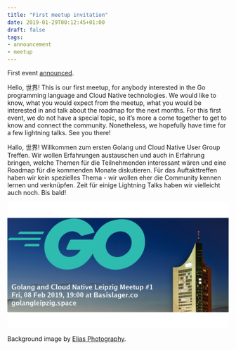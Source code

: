 ```yaml
---
title: "First meetup invitation"
date: 2019-01-29T00:12:45+01:00
draft: false
tags:
- announcement
- meetup
---
```


First event [announced](https://www.meetup.com/Leipzig-Golang-and-Cloud/events/258372375/).

Hello, 世界! This is our first meetup, for anybody interested in the Go
programming language and Cloud Native technologies. We would like to know, what
you would expect from the meetup, what you would be interested in and talk
about the roadmap for the next months. For this first event, we do not have a
special topic, so it’s more a come together to get to know and connect the
community. Nonetheless, we hopefully have time for a few lightning talks. See
you there!

Hallo, 世界! Willkommen zum ersten Golang und Cloud Native User Group Treffen.
Wir wollen Erfahrungen austauschen und auch in Erfahrung bringen, welche Themen
für die Teilnehmenden interessant wären und eine Roadmap für die kommenden
Monate diskutieren. Für das Auftakttreffen haben wir kein spezielles Thema -
wir wollen eher die Community kennen lernen und verknüpfen. Zeit für einige
Lightning Talks haben wir vielleicht auch noch. Bis bald!

![](/images/event-1-meetup.jpg)

Background image by [Elias Photography](https://pixabay.com/en/users/elias_photography-2829378/).

